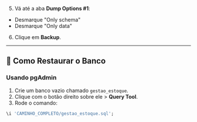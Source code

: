 5. Vá até a aba **Dump Options #1**:
- Desmarque "Only schema"
- Desmarque "Only data"
6. Clique em **Backup**.

---

## 🔁 Como Restaurar o Banco

### Usando pgAdmin

1. Crie um banco vazio chamado `gestao_estoque`.
2. Clique com o botão direito sobre ele > **Query Tool**.
3. Rode o comando:
```sql
\i 'CAMINHO_COMPLETO/gestao_estoque.sql';
